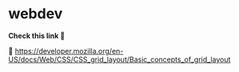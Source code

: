 # webdev
<b>Check this link 🔗 </b>

📌 https://developer.mozilla.org/en-US/docs/Web/CSS/CSS_grid_layout/Basic_concepts_of_grid_layout